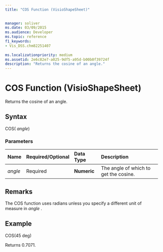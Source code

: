 ```yaml
---
title: "COS Function (VisioShapeSheet)"
 
 
manager: soliver
ms.date: 03/09/2015
ms.audience: Developer
ms.topic: reference
f1_keywords:
- Vis_DSS.chm82251407
 
ms.localizationpriority: medium
ms.assetid: 2e6c82e7-a025-9df5-a95d-b00b0f39724f
description: "Returns the cosine of an angle."
---
```


# COS Function (VisioShapeSheet)

Returns the cosine of an angle. 
  
## Syntax

COS( *angle*) 
  
### Parameters

|**Name**|**Required/Optional**|**Data Type**|**Description**|
|:-----|:-----|:-----|:-----|
| _angle_ <br/> |Required  <br/> |**Numeric** <br/> |The angle of which to get the cosine.  <br/> |
   
## Remarks

The COS function uses radians unless you specify a different unit of measure in  *angle*  . 
  
## Example

COS(45 deg) 
  
Returns 0.7071. 
  


